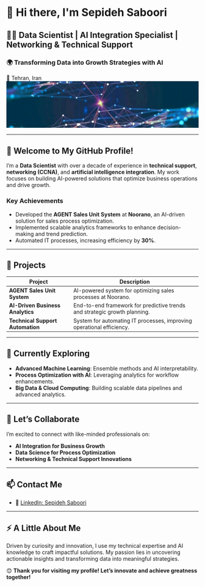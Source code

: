 # 👋 Hi there, I'm Sepideh Saboori  

## 👨‍💻 Data Scientist | AI Integration Specialist | Networking & Technical Support  
### 🌍 Transforming Data into Growth Strategies with AI  
📍 Tehran, Iran  
![Banner](6028123622733891493.jpg)

---

## 🚀 Welcome to My GitHub Profile!  

I’m a **Data Scientist** with over a decade of experience in **technical support**, **networking (CCNA)**, and **artificial intelligence integration**. My work focuses on building AI-powered solutions that optimize business operations and drive growth.  

### **Key Achievements**  
- Developed the **AGENT Sales Unit System** at **Noorano**, an AI-driven solution for sales process optimization.  
- Implemented scalable analytics frameworks to enhance decision-making and trend prediction.  
- Automated IT processes, increasing efficiency by **30%**.  

---

## 🔭 Projects  

| **Project**                  | **Description**                                                                 |  
|------------------------------|-------------------------------------------------------------------------------|  
| **AGENT Sales Unit System**  | AI-powered system for optimizing sales processes at Noorano.                  |  
| **AI-Driven Business Analytics** | End-to-end framework for predictive trends and strategic growth planning.       |  
| **Technical Support Automation** | System for automating IT processes, improving operational efficiency.            |  

---

## 🌱 Currently Exploring  

- **Advanced Machine Learning**: Ensemble methods and AI interpretability.  
- **Process Optimization with AI**: Leveraging analytics for workflow enhancements.  
- **Big Data & Cloud Computing**: Building scalable data pipelines and advanced analytics.  

---

## 💬 Let’s Collaborate  

I’m excited to connect with like-minded professionals on:  
- **AI Integration for Business Growth**  
- **Data Science for Process Optimization**  
- **Networking & Technical Support Innovations**  

---

## 📫 Contact Me  

- 💼 [LinkedIn: Sepideh Saboori](#)  

---

## ⚡ A Little About Me  

Driven by curiosity and innovation, I use my technical expertise and AI knowledge to craft impactful solutions. My passion lies in uncovering actionable insights and transforming data into meaningful strategies.  

😊 **Thank you for visiting my profile! Let’s innovate and achieve greatness together!**  
